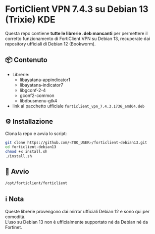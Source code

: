 # FortiClient VPN 7.4.3 su Debian 13 (Trixie) KDE

Questa repo contiene **tutte le librerie .deb mancanti** per permettere il corretto funzionamento di FortiClient VPN su Debian 13, recuperate dai repository ufficiali di Debian 12 (Bookworm).

## 📦 Contenuto
- Librerie:
  - libayatana-appindicator1
  - libayatana-indicator7
  - libgconf-2-4
  - gconf2-common
  - libdbusmenu-gtk4
- link al pacchetto ufficiale `forticlient_vpn_7.4.3.1736_amd64.deb` 

## ⚙️ Installazione
Clona la repo e avvia lo script:
```bash
git clone https://github.com/<TUO_USER>/forticlient-debian13.git
cd forticlient-debian13
chmod +x install.sh
./install.sh
```

## 🚀 Avvio
```bash
/opt/forticlient/forticlient
```

## ℹ️ Nota
Queste librerie provengono dai mirror ufficiali Debian 12 e sono qui per comodità.  
L’uso su Debian 13 non è ufficialmente supportato né da Debian né da Fortinet.
